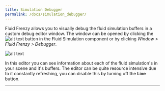 ```yaml
---
title: Simulation Debugger
permalink: /docs/simulation_debugger/
---
```



Fluid Frenzy allows you to visually debug the fluid simulation buffers in a custom debug editor window. The window can be opened by clicking the ![alt text](../../assets/images/simulation_debugger_bugbutton.png) button in the Fluid Simulation component or by clicking *Window > Fluid Frenzy > Debugger*.

![alt text](../../assets/images/simulation_debugger.png)

In this editor you can see information about each of the fluid simulation's in your scene and it's buffers. The editor can be quite resource intensive due to it constantly refreshing, you can disable this by turning off the **Live** button.

---

<div style="page-break-after: always;"></div>

<a name="third-party-support"></a>
